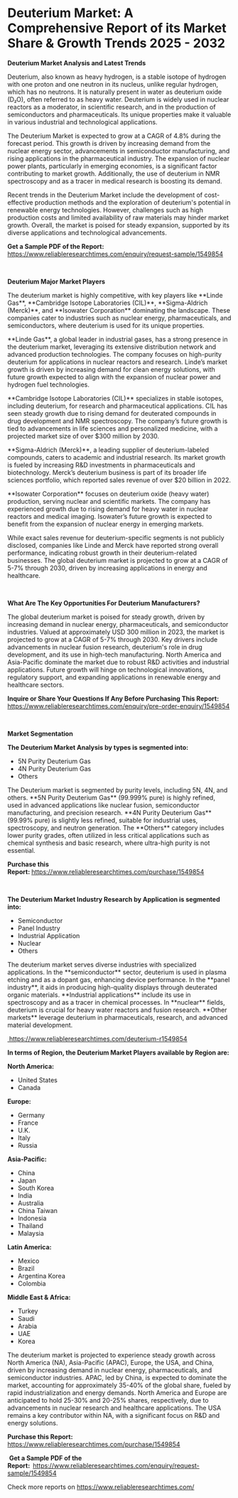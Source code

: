 <p><h1>Deuterium Market: A Comprehensive Report of its Market Share & Growth Trends 2025 - 2032</h1></p><p><strong>Deuterium Market Analysis and Latest Trends</strong></p>
<p><p>Deuterium, also known as heavy hydrogen, is a stable isotope of hydrogen with one proton and one neutron in its nucleus, unlike regular hydrogen, which has no neutrons. It is naturally present in water as deuterium oxide (D₂O), often referred to as heavy water. Deuterium is widely used in nuclear reactors as a moderator, in scientific research, and in the production of semiconductors and pharmaceuticals. Its unique properties make it valuable in various industrial and technological applications.</p><p>The Deuterium Market is expected to grow at a CAGR of 4.8% during the forecast period. This growth is driven by increasing demand from the nuclear energy sector, advancements in semiconductor manufacturing, and rising applications in the pharmaceutical industry. The expansion of nuclear power plants, particularly in emerging economies, is a significant factor contributing to market growth. Additionally, the use of deuterium in NMR spectroscopy and as a tracer in medical research is boosting its demand.</p><p>Recent trends in the Deuterium Market include the development of cost-effective production methods and the exploration of deuterium's potential in renewable energy technologies. However, challenges such as high production costs and limited availability of raw materials may hinder market growth. Overall, the market is poised for steady expansion, supported by its diverse applications and technological advancements.</p></p>
<p><strong>Get a Sample PDF of the Report:&nbsp;</strong> <a href="https://www.reliableresearchtimes.com/enquiry/request-sample/1549854?utm_campaign=2007&utm_medium=2&utm_source=Github&utm_content=ia&utm_term=26012025&utm_id=deuterium">https://www.reliableresearchtimes.com/enquiry/request-sample/1549854</a></p>
<p>&nbsp;</p>
<p><strong>Deuterium Major Market Players</strong></p>
<p><p>The deuterium market is highly competitive, with key players like **Linde Gas**, **Cambridge Isotope Laboratories (CIL)**, **Sigma-Aldrich (Merck)**, and **Isowater Corporation** dominating the landscape. These companies cater to industries such as nuclear energy, pharmaceuticals, and semiconductors, where deuterium is used for its unique properties.</p><p>**Linde Gas**, a global leader in industrial gases, has a strong presence in the deuterium market, leveraging its extensive distribution network and advanced production technologies. The company focuses on high-purity deuterium for applications in nuclear reactors and research. Linde’s market growth is driven by increasing demand for clean energy solutions, with future growth expected to align with the expansion of nuclear power and hydrogen fuel technologies.</p><p>**Cambridge Isotope Laboratories (CIL)** specializes in stable isotopes, including deuterium, for research and pharmaceutical applications. CIL has seen steady growth due to rising demand for deuterated compounds in drug development and NMR spectroscopy. The company’s future growth is tied to advancements in life sciences and personalized medicine, with a projected market size of over $300 million by 2030.</p><p>**Sigma-Aldrich (Merck)**, a leading supplier of deuterium-labeled compounds, caters to academic and industrial research. Its market growth is fueled by increasing R&D investments in pharmaceuticals and biotechnology. Merck’s deuterium business is part of its broader life sciences portfolio, which reported sales revenue of over $20 billion in 2022.</p><p>**Isowater Corporation** focuses on deuterium oxide (heavy water) production, serving nuclear and scientific markets. The company has experienced growth due to rising demand for heavy water in nuclear reactors and medical imaging. Isowater’s future growth is expected to benefit from the expansion of nuclear energy in emerging markets.</p><p>While exact sales revenue for deuterium-specific segments is not publicly disclosed, companies like Linde and Merck have reported strong overall performance, indicating robust growth in their deuterium-related businesses. The global deuterium market is projected to grow at a CAGR of 5-7% through 2030, driven by increasing applications in energy and healthcare.</p></p>
<p>&nbsp;</p>
<p><strong>What Are The Key Opportunities For Deuterium Manufacturers?</strong></p>
<p><p>The global deuterium market is poised for steady growth, driven by increasing demand in nuclear energy, pharmaceuticals, and semiconductor industries. Valued at approximately USD 300 million in 2023, the market is projected to grow at a CAGR of 5-7% through 2030. Key drivers include advancements in nuclear fusion research, deuterium's role in drug development, and its use in high-tech manufacturing. North America and Asia-Pacific dominate the market due to robust R&D activities and industrial applications. Future growth will hinge on technological innovations, regulatory support, and expanding applications in renewable energy and healthcare sectors.</p></p>
<p><strong>Inquire or Share Your Questions If Any Before Purchasing This Report:</strong> <a href="https://www.reliableresearchtimes.com/enquiry/pre-order-enquiry/1549854?utm_campaign=2007&utm_medium=2&utm_source=Github&utm_content=ia&utm_term=26012025&utm_id=deuterium">https://www.reliableresearchtimes.com/enquiry/pre-order-enquiry/1549854</a></p>
<p>&nbsp;</p>
<p><strong>Market Segmentation</strong></p>
<p><strong>The Deuterium Market Analysis by types is segmented into:</strong></p>
<p><ul><li>5N Purity Deuterium Gas</li><li>4N Purity Deuterium Gas</li><li>Others</li></ul></p>
<p><p>The Deuterium market is segmented by purity levels, including 5N, 4N, and others. **5N Purity Deuterium Gas** (99.999% pure) is highly refined, used in advanced applications like nuclear fusion, semiconductor manufacturing, and precision research. **4N Purity Deuterium Gas** (99.99% pure) is slightly less refined, suitable for industrial uses, spectroscopy, and neutron generation. The **Others** category includes lower purity grades, often utilized in less critical applications such as chemical synthesis and basic research, where ultra-high purity is not essential.</p></p>
<p><strong>Purchase this Report:&nbsp;</strong><a href="https://www.reliableresearchtimes.com/purchase/1549854?utm_campaign=2007&utm_medium=2&utm_source=Github&utm_content=ia&utm_term=26012025&utm_id=deuterium">https://www.reliableresearchtimes.com/purchase/1549854</a></p>
<p>&nbsp;</p>
<p><strong>The Deuterium Market Industry Research by Application is segmented into:</strong></p>
<p><ul><li>Semiconductor</li><li>Panel Industry</li><li>Industrial Application</li><li>Nuclear</li><li>Others</li></ul></p>
<p><p>The deuterium market serves diverse industries with specialized applications. In the **semiconductor** sector, deuterium is used in plasma etching and as a dopant gas, enhancing device performance. In the **panel industry**, it aids in producing high-quality displays through deuterated organic materials. **Industrial applications** include its use in spectroscopy and as a tracer in chemical processes. In **nuclear** fields, deuterium is crucial for heavy water reactors and fusion research. **Other markets** leverage deuterium in pharmaceuticals, research, and advanced material development.</p></p>
<p><a href="https://www.reliableresearchtimes.com/deuterium-r1549854?utm_campaign=2007&utm_medium=2&utm_source=Github&utm_content=ia&utm_term=26012025&utm_id=deuterium">&nbsp;https://www.reliableresearchtimes.com/deuterium-r1549854</a></p>
<p><strong>In terms of Region, the Deuterium Market Players available by Region are:</strong></p>
<p>
    <p> <strong> North America: </strong>
        <ul>
            <li>United States</li>
            <li>Canada</li>
        </ul>
        </p> 
    <p> <strong> Europe: </strong>
        <ul>
            <li>Germany</li>
            <li>France</li>
            <li>U.K.</li>
            <li>Italy</li>
            <li>Russia</li>
        </ul>
        </p> 
    <p> <strong> Asia-Pacific: </strong>
        <ul>
            <li>China</li>
            <li>Japan</li>
            <li>South Korea</li>
            <li>India</li>
            <li>Australia</li>
            <li>China Taiwan</li>
            <li>Indonesia</li>
            <li>Thailand</li>
            <li>Malaysia</li>
        </ul>
        </p> 
    <p> <strong> Latin America: </strong>
        <ul>
            <li>Mexico</li>
            <li>Brazil</li>
            <li>Argentina Korea</li>
            <li>Colombia</li>
        </ul>
        </p> 
    <p> <strong> Middle East & Africa: </strong>
        <ul>
            <li>Turkey</li>
            <li>Saudi</li>
            <li>Arabia</li>
            <li>UAE</li>
            <li>Korea</li>
        </ul>
    </p>
    </p>
<p><p>The deuterium market is projected to experience steady growth across North America (NA), Asia-Pacific (APAC), Europe, the USA, and China, driven by increasing demand in nuclear energy, pharmaceuticals, and semiconductor industries. APAC, led by China, is expected to dominate the market, accounting for approximately 35-40% of the global share, fueled by rapid industrialization and energy demands. North America and Europe are anticipated to hold 25-30% and 20-25% shares, respectively, due to advancements in nuclear research and healthcare applications. The USA remains a key contributor within NA, with a significant focus on R&D and energy solutions.</p></p>
<p><strong>Purchase this Report: </strong><a href="https://www.reliableresearchtimes.com/purchase/1549854?utm_campaign=2007&utm_medium=2&utm_source=Github&utm_content=ia&utm_term=26012025&utm_id=deuterium">https://www.reliableresearchtimes.com/purchase/1549854</a></p>
<p>&nbsp;<strong>Get a Sample PDF of the Report:&nbsp;&nbsp;</strong><a href="https://www.reliableresearchtimes.com/enquiry/request-sample/1549854?utm_campaign=2007&utm_medium=2&utm_source=Github&utm_content=ia&utm_term=26012025&utm_id=deuterium">https://www.reliableresearchtimes.com/enquiry/request-sample/1549854</a></p>
<p><strong></strong></p>
<p>Check more reports on <a href="https://www.reliableresearchtimes.com/?utm_campaign=2007&utm_medium=2&utm_source=Github&utm_content=ia&utm_term=26012025&utm_id=deuterium">https://www.reliableresearchtimes.com/</a></p>